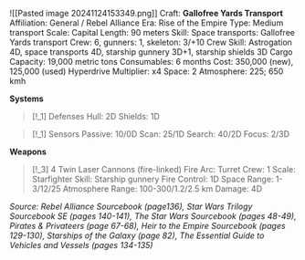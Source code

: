 ![[Pasted image 20241124153349.png]]
Craft: **Gallofree Yards Transport**
Affiliation: General / Rebel Alliance
Era: Rise of the Empire
Type: Medium transport
Scale: Capital
Length: 90 meters
Skill: Space transports: Gallofree Yards transport
Crew: 6, gunners: 1, skeleton: 3/+10
Crew Skill: Astrogation 4D, space transports 4D, starship
gunnery 3D+1, starship shields 3D
Cargo Capacity: 19,000 metric tons
Consumables: 6 months
Cost: 350,000 (new), 125,000 (used)
Hyperdrive Multiplier: x4
Space: 2
Atmosphere: 225; 650 kmh

**Systems**
> [!_1] Defenses
> Hull: 2D
> Shields: 1D
> 

> [!_1] Sensors
> Passive: 10/0D
> Scan: 25/1D
> Search: 40/2D
> Focus: 2/3D

**Weapons**
> [!_3] 4 Twin Laser Cannons (fire-linked)
> Fire Arc: Turret
> Crew: 1
> Scale: Starfighter
> Skill: Starship gunnery
> Fire Control: 1D
> Space Range: 1-3/12/25
> Atmosphere Range: 100-300/1.2/2.5 km
> Damage: 4D


*Source: Rebel Alliance Sourcebook (page136), Star Wars Trilogy Sourcebook SE (pages 140-141), The Star Wars Sourcebook (pages 48-49), Pirates & Privateers (page 67-68), Heir to the Empire Sourcebook (pages 129-130), Starships of the Galaxy (page 82), The Essential Guide to Vehicles and Vessels (pages 134-135)*